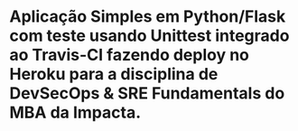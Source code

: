 # Aplicação Simples em Python/Flask com teste usando Unittest integrado ao Travis-CI fazendo deploy no Heroku para a disciplina de DevSecOps & SRE Fundamentals do MBA da Impacta.